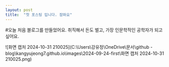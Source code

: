 ```yaml
---
layout: post
title:  "첫 포스팅 입니다. 잠와요"
---
```


#오늘 처음 블로그를 만들었어요.
취직해서 돈도 벌고, 가장 인문학적인 공학자가 되고싶어요.

![화면 캡처 2024-10-31 210025](C:\Users\강유정\OneDrive\문서\github - blog\kangyujeong7.github.io\images\2024-09-24-first\화면 캡처 2024-10-31 210025.png)
